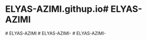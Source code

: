 # ELYAS-AZIMI.githup.io#   E L Y A S - A Z I M I  
 #   E L Y A S - A Z I M I  
 #   E L Y A S - A Z I M I -  
 # ELYAS-AZIMI-
